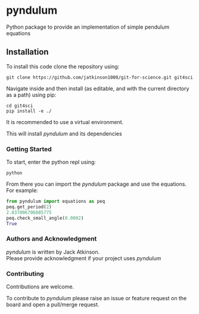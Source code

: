 # pyndulum

Python package to provide an implementation of simple pendulum equations


## Installation

To install this code clone the repository using:
```
git clone https://github.com/jatkinson1000/git-for-science.git git4sci
```
Navigate inside and then install (as editable, and with the current directory as a path) using pip:
```
cd git4sci
pip install -e ./
```
It is recommended to use a virtual environment.

This will install _pyndulum_ and its dependencies


### Getting Started

To start, enter the python repl using:
```
python
```

From there you can import the _pyndulum_ package and use the equations.\
For example:
```python
from pyndulum import equations as peq
peq.get_period(2)
2.837006706885775
peq.check_small_angle(0.0002)
True
```

### Authors and Acknowledgment

_pyndulum_ is written by Jack Atkinson.\
Please provide acknowledgment if your project uses _pyndulum_


### Contributing

Contributions are welcome.

To contribute to _pyndulum_ please raise an issue or feature request on the board and
open a pull/merge request.

